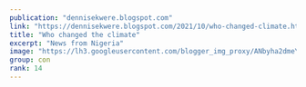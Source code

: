 ```yaml
---
publication: "dennisekwere.blogspot.com"
link: "https://dennisekwere.blogspot.com/2021/10/who-changed-climate.html"
title: "Who changed the climate"
excerpt: "News from Nigeria"
image: "https://lh3.googleusercontent.com/blogger_img_proxy/ANbyha2dmeYqqR1P5PTa6Q2t_xY9izIIbi1Bgbc_-X1rApdDe2sffpP8Ohxn4fifbq4hm5SL_1qTTrxBaLVS3KY7xCOMj89LaVOTMGywXqQYqjAF3QoIstfpHKkez_-Lo3_yyeUvGDMbuMJaA-sQqIpFcSi6yWQ"
group: con
rank: 14
---
```


